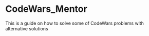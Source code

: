 # CodeWars_Mentor
This is a guide on how to solve some of CodeWars problems with alternative solutions
